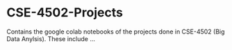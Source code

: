 # CSE-4502-Projects

Contains the google colab notebooks of the projects done in CSE-4502 (Big Data Anylsis). These include ...
